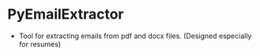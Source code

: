 # PyEmailExtractor

- Tool for extracting emails from pdf and docx files. (Designed especially for resumes)